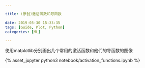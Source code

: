 ```yaml
---

title: (原创)激活函数和导函数

date: 2019-05-30 15:33:35
tags: [Guide, Plot, Python]
categories: [ML]

---
```


使用matplotlib分别画出几个常用的激活函数和他们的导函数的图像

<!-- more -->

{% asset_jupyter python3 notebook/activation_functions.ipynb %}
